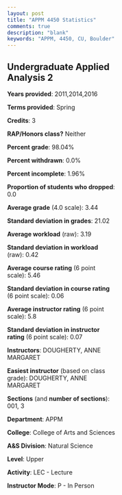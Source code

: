 ```yaml
---
layout: post
title: "APPM 4450 Statistics"
comments: true
description: "blank"
keywords: "APPM, 4450, CU, Boulder"
--- 
```

<head>
<script src="https://ajax.googleapis.com/ajax/libs/jquery/2.1.3/jquery.min.js"></script>
<script src="https://dl.dropboxusercontent.com/s/pc42nxpaw1ea4o9/highcharts.js?dl=0"></script>
<!-- <script src="../assets/js/highcharts.js"></script> -->
<style type="text/css">@font-face {
	font-family: "Bebas Neue";
	src: url(https://www.filehosting.org/file/details/544349/BebasNeue%20Regular.otf) format("opentype");
	}
	h1.Bebas { 
		font-family: "Bebas Neue", Verdana, Tahoma;
	}
</style>
</head>
<body>
	<div id="container" style="float: right; width: 45%; height: 88%; margin-left: 2.5%; margin-right: 2.5%;"></div>
	<script language="JavaScript">
		$(document).ready(function() {
		var chart = {type: 'column'};
		var title = {text: 'Grade Distribution'};
		var xAxis = {categories: ['A','B','C','D','F'],crosshair: true};
		var yAxis = {min: 0,title: {text: 'Percentage'}};
		var tooltip = {headerFormat: '<center><b><span style="font-size:20px">{point.key}</span></b></center>',
		               pointFormat: '<td style="padding:0"><b>{point.y:.1f}%</b></td>',
		               footerFormat: '</table>',shared: true,useHTML: true};
		var plotOptions = {column: {pointPadding: 0.0,borderWidth: 0}};  
		var credits = {enabled: false};var series= [{name: 'Percent',data: [54.05,37.84,5.41,0.0,2.7,]}];
		var json = {};
		json.chart = chart;
		json.title = title;
		json.tooltip = tooltip;
		json.xAxis = xAxis;
		json.yAxis = yAxis;  
		json.series = series;
		json.plotOptions = plotOptions;  
		json.credits = credits;
		$('#container').highcharts(json);
	});
	</script>
</body>
			   
## Undergraduate Applied Analysis 2

**Years provided**: 2011,2014,2016

**Terms provided**: Spring

**Credits**: 3

**RAP/Honors class?** Neither

**Percent grade**: 98.04%

**Percent withdrawn**: 0.0%

**Percent incomplete**: 1.96%

**Proportion of students who dropped**: 0.0

**Average grade** (4.0 scale): 3.44

**Standard deviation in grades**: 21.02

**Average workload** (raw): 3.19

**Standard deviation in workload** (raw): 0.42

**Average course rating** (6 point scale): 5.46

**Standard deviation in course rating** (6 point scale): 0.06

**Average instructor rating** (6 point scale): 5.8

**Standard deviation in instructor rating** (6 point scale): 0.07

**Instructors**: DOUGHERTY, ANNE MARGARET

**Easiest instructor** (based on class grade): DOUGHERTY, ANNE MARGARET

**Sections** (and **number of sections**): 001, 3

**Department**: APPM

**College**: College of Arts and Sciences

**A&S Division**: Natural Science

**Level**: Upper

**Activity**: LEC - Lecture

**Instructor Mode**: P  - In Person